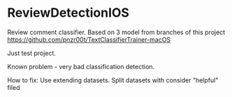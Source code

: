 # ReviewDetectionIOS
Review comment classifier. Based on 3 model from branches of this project https://github.com/pnzr00t/TextClassifierTrainer-macOS

Just test project. 

Known problem - very bad classification detection. 

How to fix: Use extending datasets. Split datasets with consider "helpful" filed
